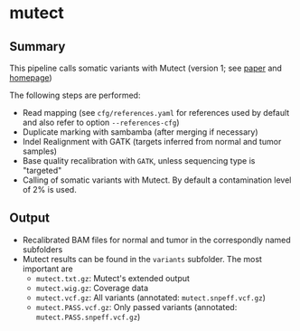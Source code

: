 # mutect

## Summary

This pipeline calls somatic variants with Mutect (version 1; see
[paper](http://www.nature.com/nbt/journal/v31/n3/abs/nbt.2514.html)
and [homepage](http://archive.broadinstitute.org/cancer/cga/mutect))


The following steps are performed:

- Read mapping (see `cfg/references.yaml` for references used by default  and also refer to  option `--references-cfg`)
- Duplicate marking with sambamba (after merging if necessary)
- Indel Realignment with GATK (targets inferred from normal and tumor samples)
- Base quality recalibration with `GATK`, unless sequencing type is "targeted"
- Calling of somatic variants with Mutect. By default a contamination level of 2% is used.


## Output

- Recalibrated BAM files for normal and tumor in the correspondly named subfolders
- Mutect results can be found in the `variants` subfolder. The most important are
    - `mutect.txt.gz`: Mutect's extended output
    - `mutect.wig.gz`: Coverage data
    - `mutect.vcf.gz`: All variants (annotated: `mutect.snpeff.vcf.gz`)
    - `mutect.PASS.vcf.gz`: Only passed variants (annotated: `mutect.PASS.snpeff.vcf.gz`)



